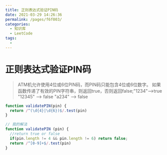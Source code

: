 ```yaml
---
title: 正则表达式验证PIN码
date: 2021-03-29 14:26:36
permalink: /pages/f6f003/
categories:
  - 知识库
  - LeetCode
tags:
  - 
---
```


# 正则表达式验证PIN码

> ATM机允许使用4位或6位PIN码，而PIN码只能包含4位或6位数字。 如果函数传递了有效的PIN字符串，则返回true，否则返回false;"1234"-->true "12345"  -->  false "a234"   -->  false

```javascript
function validatePIN(pin) {
  return /^(\d{4}|\d{6})$/.test(pin)
}

// 我的解法
function validatePIN (pin) {
  //return true or false
  if(pin.length != 4 && pin.length != 6) return false;
  return /^[0-9]+$/.test(pin)
}
```